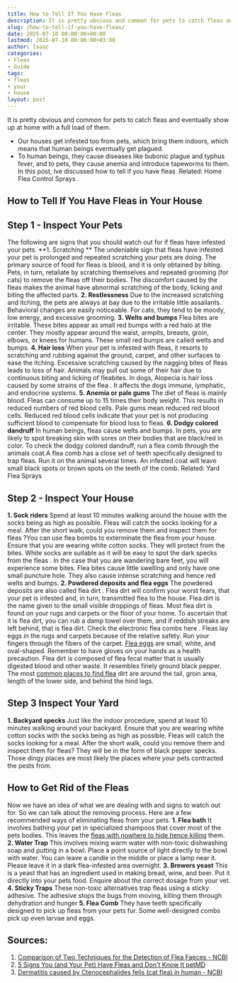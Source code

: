 ```yaml
---
title: How to Tell If You Have Fleas
description: It is pretty obvious and common for pets to catch fleas and eventually show up at home with a full load of them. - Our houses get infested too from pets,...
slug: /how-to-tell-if-you-have-fleas/
date: 2025-07-10 00:00:00+00:00
lastmod: 2025-07-10 00:00:00+03:00
author: Isaac
categories:
- Fleas
- Guide
tags:
- fleas
- your
- house
layout: post
---
```

It is pretty obvious and common for pets to catch fleas and eventually show up at home with a full load of them.
- Our houses get infested too from pets, which bring them indoors, which means that human beings eventually get plagued.
- To human beings, they cause diseases like bubonic plague and typhus fever, and to pets, they cause anemia and introduce tapeworms to them.
In this post, Ive discussed how to
tell if you have fleas
.Related:
Home Flea Control Sprays
.

## How to Tell If You Have Fleas in Your House
## **Step 1 - Inspect Your Pets**
The following are signs that you should watch out for if fleas have infested your pets.
**1. Scratching **
The undeniable sign that fleas have infested your pet is prolonged and repeated scratching your pets are doing. The primary source of food for
fleas is blood, and it is only
obtained by biting.
Pets, in turn, retaliate by scratching themselves and repeated grooming (for cats) to
remove the fleas
off their bodies.
The discomfort caused by the fleas makes the animal have abnormal scratching of the body, licking and biting the affected parts.
**2. Restlessness**
Due to the increased scratching and itching, the pets are always at bay due to the irritable little assailants. Behavioral changes are easily noticeable. For cats, they tend to be moody, low energy, and excessive grooming.
**3. Welts and bumps**
Flea bites
are irritable. These bites appear as small red bumps with a red halo at the center. They mostly appear around the waist, armpits, breasts, groin, elbows, or knees for humans. These small red bumps are called welts and bumps.
**4. Hair loss**
When your pet is infested with fleas, it resorts to scratching and rubbing against the ground, carpet, and other surfaces to ease the itching.
Excessive scratching caused by the nagging
bites of fleas
leads to loss of hair. Animals may pull out some of their hair due to continuous biting and licking of fleabites.
In dogs, Alopecia is
hair loss caused by some strains of the flea
. It affects the dogs immune, lymphatic, and endocrine systems.
**5. Anemia or pale gums**
The diet of fleas is mainly blood. Fleas can consume up to 15 times their body weight. This results in reduced numbers of red blood cells.
Pale gums mean reduced red blood cells. Reduced red blood cells indicate that your pet is not producing sufficient blood to compensate for blood loss to fleas.
**6. Dodgy colored dandruff**
In human beings, fleas cause welts and bumps. In pets, you are likely to spot breaking skin with sores on their bodies that are black/red in color.
To check the dodgy colored dandruff,
run a flea comb
through the animals coat.A flea comb has a close set of teeth specifically designed to trap fleas.
Run it on the animal several times. An infested coat will leave small black spots or brown spots on the teeth of the comb.
Related:
Yard Flea Sprays
## **Step 2 - Inspect Your House**
**1. Sock riders**
Spend at least 10 minutes walking around the house with the socks being as high as possible. Fleas will catch the socks looking for a meal. After the short walk, could you
remove them and inspect them for fleas
?You can use
flea bombs
to exterminate the flea from your house.
Ensure that you are wearing white cotton socks. They will protect from the bites. White socks are suitable as it will be easy to
spot the dark specks from the fleas
.
In the case that you are wandering bare feet, you will experience some bites.
Flea bites
cause little swelling and only have one small puncture hole. They also cause intense scratching and hence red welts and bumps.
**2. Powdered deposits and flea eggs**
The powdered deposits are also called
flea dirt
. Flea dirt will confirm your worst fears, that your pet is infested and, in turn, transmitted flea to the house.
Flea dirt is the name given to the small visible droppings of fleas. Most
flea dirt is found on your rugs and carpets
or the floor of your home.
To ascertain that it is flea dirt, you can rub a damp towel over them, and if reddish streaks are left behind, that is flea dirt. Check the electronic flea combs
here
.
Fleas lay eggs
in the rugs and carpets because of the relative safety. Run your fingers through the fibers of the carpet.
[Flea eggs](https://pestpolicy.com/what-do-flea-eggs-look-like/)
are small, white, and oval-shaped.
Remember to have gloves on your hands as a health precaution. Flea dirt is composed of flea fecal matter that is usually digested blood and other waste. It resembles finely ground black pepper.
The most
[common places to find flea](https://pestpolicy.com/where-do-fleas-come-from/)
dirt are around the tail, groin area, length of the lower side, and behind the hind legs.
## **Step 3  Inspect Your Yard**
**1. Backyard specks**
Just like the indoor procedure, spend at least 10 minutes walking around your backyard. Ensure that you are wearing white cotton socks with the socks being as high as possible. Fleas will catch the socks looking for a meal.
After the short walk, could you remove them and inspect them for fleas? They will be in the form of black pepper specks. Those dingy places are most likely the places where your pets contracted the pests from.
## How to Get Rid of the Fleas
Now we have an idea of what we are dealing with and signs to watch out for. So we can talk about the removing process. Here are a few recommended ways of eliminating fleas from your pets.
**1. Flea bath**
It involves bathing your pet in specialized shampoos that cover most of the pets bodies. This leaves the
[fleas with nowhere to hide hence killing](https://pestpolicy.com/how-to-kill-fleas-on-dogs-naturally-safe-and-fast/)
them.
**2. Water Trap**
This involves mixing warm water with non-toxic dishwashing soap and putting in a bowl. Place a point source of light directly to the bowl with water.
You can leave a candle in the middle or place a lamp near it. Please leave it in a dark flea-infested area overnight.
**3. Brewers yeast**
This is a yeast that has an ingredient used in making bread, wine, and beer. Put it directly into your pets food. Enquire about the correct dosage from your vet.
**4. Sticky Traps**
These non-toxic alternatives trap fleas using a sticky adhesive. The adhesive
stops the bugs
from moving, killing them through dehydration and hunger
**5. Flea Comb**
They have teeth specifically designed to pick up fleas from your pets fur. Some well-designed combs pick up even larvae and eggs.
## Sources:
1. [Comparison of Two Techniques for the Detection of Flea Faeces - NCBI](https://www.ncbi.nlm.nih.gov/pmc/articles/PMC4227412/)
2. [5 Signs You (and Your Pet) Have Fleas and Don't Know It  petMD](https://www.petmd.com/dog/parasites/signs-you-your-pet-have-fleas-and-dont-know-it)
3. [Dermatitis caused by Ctenocephalides felis (cat flea) in human - NCBI](https://www.ncbi.nlm.nih.gov/pmc/articles/PMC4247491/)